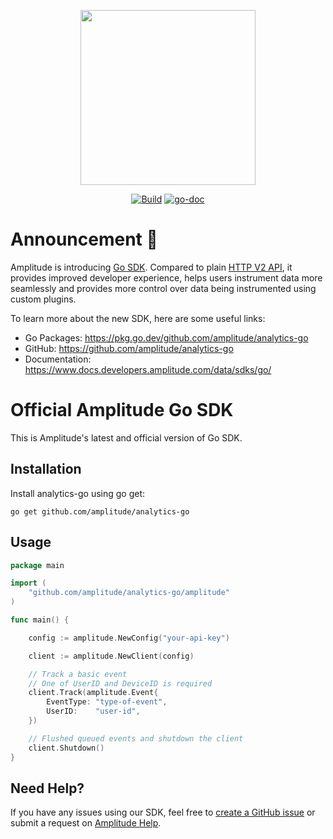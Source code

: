 <p align="center">
  <a href="https://amplitude.com" target="_blank" align="center">
    <img src="https://static.amplitude.com/lightning/46c85bfd91905de8047f1ee65c7c93d6fa9ee6ea/static/media/amplitude-logo-with-text.4fb9e463.svg" width="280">
  </a>
  <br />
</p>

<div align="center">

[![Build](https://github.com/amplitude/analytics-go/actions/workflows/build.yml/badge.svg)](https://github.com/amplitude/analytics-go/actions/workflows/build.yml)
[![go-doc](https://pkg.go.dev/badge/github.com/amplitude/analytics-go?utm_source=godoc)](https://pkg.go.dev/github.com/amplitude/analytics-go)

</div>

# Announcement 📣

Amplitude is introducing [Go SDK](https://pkg.go.dev/github.com/amplitude/analytics-go). Compared to plain [HTTP V2 API](https://www.docs.developers.amplitude.com/analytics/apis/http-v2-api/), it provides improved developer experience, helps users instrument data more seamlessly and provides more control over data being instrumented using custom plugins. 

To learn more about the new SDK, here are some useful links:

* Go Packages: https://pkg.go.dev/github.com/amplitude/analytics-go
* GitHub: https://github.com/amplitude/analytics-go
* Documentation: https://www.docs.developers.amplitude.com/data/sdks/go/


# Official Amplitude Go SDK

This is Amplitude's latest and official version of Go SDK.

## Installation 

Install analytics-go using go get:

```
go get github.com/amplitude/analytics-go
```

## Usage
```go
package main

import (
	"github.com/amplitude/analytics-go/amplitude"
)

func main() {

	config := amplitude.NewConfig("your-api-key")

	client := amplitude.NewClient(config)

	// Track a basic event
	// One of UserID and DeviceID is required
	client.Track(amplitude.Event{
		EventType: "type-of-event",
		UserID:    "user-id",
	})

	// Flushed queued events and shutdown the client
	client.Shutdown()
}
```


## Need Help?
If you have any issues using our SDK, feel free to [create a GitHub issue](https://github.com/amplitude/analytics-go/issues/new) or submit a request on [Amplitude Help](https://help.amplitude.com/hc/en-us/requests/new).

